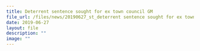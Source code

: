 ```yaml
---
title: Deterrent sentence sought for ex town council GM
file_url: /files/news/20190627_st_deterrent sentence sought for ex town council gm.pdf
date: 2019-06-27
layout: file
description: ""
image: ""
---
```


